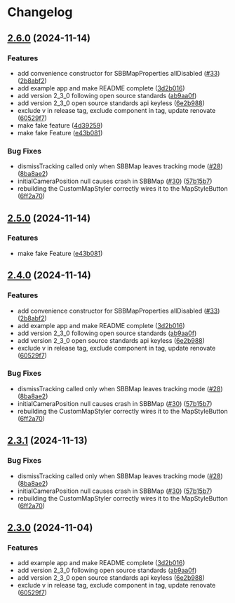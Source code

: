 # Changelog

## [2.6.0](https://github.com/smallTrogdor/journey-maps-client-flutter/compare/v2.5.0...2.6.0) (2024-11-14)


### Features

* add convenience constructor for SBBMapProperties allDisabled ([#33](https://github.com/smallTrogdor/journey-maps-client-flutter/issues/33)) ([2b8abf2](https://github.com/smallTrogdor/journey-maps-client-flutter/commit/2b8abf241a7ee59a8bf82023ec0450bac32c1812))
* add example app and make README complete ([3d2b016](https://github.com/smallTrogdor/journey-maps-client-flutter/commit/3d2b016296dc8e93e2affd4eae5025ae1e6232dd))
* add version 2_3_0 following open source standards ([ab9aa0f](https://github.com/smallTrogdor/journey-maps-client-flutter/commit/ab9aa0fa33291c8d6423f166a481e83e049b47b1))
* add version 2_3_0 open source standards api keyless ([6e2b988](https://github.com/smallTrogdor/journey-maps-client-flutter/commit/6e2b9882d207259104740d936b8779c801bb03a5))
* exclude v in release tag, exclude component in tag, update renovate ([60529f7](https://github.com/smallTrogdor/journey-maps-client-flutter/commit/60529f73ab827ad287c73ad723a0a6d863da986b))
* make fake feature ([4d39259](https://github.com/smallTrogdor/journey-maps-client-flutter/commit/4d39259ba6a0bf0ade0d47d892453570342209d1))
* make fake Feature ([e43b081](https://github.com/smallTrogdor/journey-maps-client-flutter/commit/e43b081af44dec086789264e6e0b383183a5e656))


### Bug Fixes

* dismissTracking called only when SBBMap leaves tracking mode ([#28](https://github.com/smallTrogdor/journey-maps-client-flutter/issues/28)) ([8ba8ae2](https://github.com/smallTrogdor/journey-maps-client-flutter/commit/8ba8ae270f0291e0c14e891699481bb1bab23992))
* initialCameraPosition null causes crash in SBBMap ([#30](https://github.com/smallTrogdor/journey-maps-client-flutter/issues/30)) ([57b15b7](https://github.com/smallTrogdor/journey-maps-client-flutter/commit/57b15b782f44908c21a47c830b50192069eaa495))
* rebuilding the CustomMapStyler correctly wires it to the MapStyleButton ([6ff2a70](https://github.com/smallTrogdor/journey-maps-client-flutter/commit/6ff2a70c075a46987cb594bf736d84c8b0250fa5))

## [2.5.0](https://github.com/smallTrogdor/journey-maps-client-flutter/compare/2.4.0...2.5.0) (2024-11-14)


### Features

* make fake Feature ([e43b081](https://github.com/smallTrogdor/journey-maps-client-flutter/commit/e43b081af44dec086789264e6e0b383183a5e656))

## [2.4.0](https://github.com/smallTrogdor/journey-maps-client-flutter/compare/v2.3.1...2.4.0) (2024-11-14)


### Features

* add convenience constructor for SBBMapProperties allDisabled ([#33](https://github.com/smallTrogdor/journey-maps-client-flutter/issues/33)) ([2b8abf2](https://github.com/smallTrogdor/journey-maps-client-flutter/commit/2b8abf241a7ee59a8bf82023ec0450bac32c1812))
* add example app and make README complete ([3d2b016](https://github.com/smallTrogdor/journey-maps-client-flutter/commit/3d2b016296dc8e93e2affd4eae5025ae1e6232dd))
* add version 2_3_0 following open source standards ([ab9aa0f](https://github.com/smallTrogdor/journey-maps-client-flutter/commit/ab9aa0fa33291c8d6423f166a481e83e049b47b1))
* add version 2_3_0 open source standards api keyless ([6e2b988](https://github.com/smallTrogdor/journey-maps-client-flutter/commit/6e2b9882d207259104740d936b8779c801bb03a5))
* exclude v in release tag, exclude component in tag, update renovate ([60529f7](https://github.com/smallTrogdor/journey-maps-client-flutter/commit/60529f73ab827ad287c73ad723a0a6d863da986b))


### Bug Fixes

* dismissTracking called only when SBBMap leaves tracking mode ([#28](https://github.com/smallTrogdor/journey-maps-client-flutter/issues/28)) ([8ba8ae2](https://github.com/smallTrogdor/journey-maps-client-flutter/commit/8ba8ae270f0291e0c14e891699481bb1bab23992))
* initialCameraPosition null causes crash in SBBMap ([#30](https://github.com/smallTrogdor/journey-maps-client-flutter/issues/30)) ([57b15b7](https://github.com/smallTrogdor/journey-maps-client-flutter/commit/57b15b782f44908c21a47c830b50192069eaa495))
* rebuilding the CustomMapStyler correctly wires it to the MapStyleButton ([6ff2a70](https://github.com/smallTrogdor/journey-maps-client-flutter/commit/6ff2a70c075a46987cb594bf736d84c8b0250fa5))

## [2.3.1](https://github.com/SchweizerischeBundesbahnen/journey-maps-client-flutter/compare/2.3.0...2.3.1) (2024-11-13)


### Bug Fixes

* dismissTracking called only when SBBMap leaves tracking mode ([#28](https://github.com/SchweizerischeBundesbahnen/journey-maps-client-flutter/issues/28)) ([8ba8ae2](https://github.com/SchweizerischeBundesbahnen/journey-maps-client-flutter/commit/8ba8ae270f0291e0c14e891699481bb1bab23992))
* initialCameraPosition null causes crash in SBBMap ([#30](https://github.com/SchweizerischeBundesbahnen/journey-maps-client-flutter/issues/30)) ([57b15b7](https://github.com/SchweizerischeBundesbahnen/journey-maps-client-flutter/commit/57b15b782f44908c21a47c830b50192069eaa495))
* rebuilding the CustomMapStyler correctly wires it to the MapStyleButton ([6ff2a70](https://github.com/SchweizerischeBundesbahnen/journey-maps-client-flutter/commit/6ff2a70c075a46987cb594bf736d84c8b0250fa5))

## [2.3.0](https://github.com/SchweizerischeBundesbahnen/journey-maps-client-flutter/compare/v2.2.0...2.3.0) (2024-11-04)


### Features

* add example app and make README complete ([3d2b016](https://github.com/SchweizerischeBundesbahnen/journey-maps-client-flutter/commit/3d2b016296dc8e93e2affd4eae5025ae1e6232dd))
* add version 2_3_0 following open source standards ([ab9aa0f](https://github.com/SchweizerischeBundesbahnen/journey-maps-client-flutter/commit/ab9aa0fa33291c8d6423f166a481e83e049b47b1))
* add version 2_3_0 open source standards api keyless ([6e2b988](https://github.com/SchweizerischeBundesbahnen/journey-maps-client-flutter/commit/6e2b9882d207259104740d936b8779c801bb03a5))
* exclude v in release tag, exclude component in tag, update renovate ([60529f7](https://github.com/SchweizerischeBundesbahnen/journey-maps-client-flutter/commit/60529f73ab827ad287c73ad723a0a6d863da986b))
